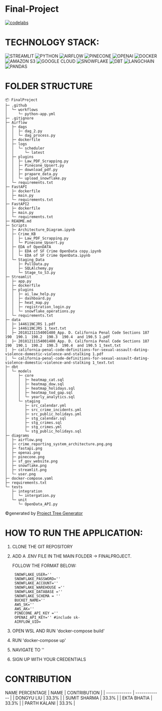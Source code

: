 # Final-Project

[![codelabs](https://img.shields.io/badge/codelabs-4285F4?style=for-the-badge&logo=codelabs&logoColor=white)](https://codelabs-preview.appspot.com/?file_id=1xUfakw7LccMhvFhGFg9IFMVMT_t6iD20rxPMDuDIyWA#0)

# TECHNOLOGY STACK:

![STREAMLIT](https://camo.githubusercontent.com/121d8055ce25931b33557341b1397ec6721dca05b7f07978cbf3c9b9f4509b13/68747470733a2f2f696d672e736869656c64732e696f2f62616467652f53747265616d6c69742d4646344234423f7374796c653d666f722d7468652d6261646765266c6f676f3d73747265616d6c6974266c6f676f436f6c6f723d7768697465)
![PYTHON](https://camo.githubusercontent.com/9b071a101345849864a7ceb6b7f4fd417736f7cad1fe3c932bedfa09c2de43bc/68747470733a2f2f696d672e736869656c64732e696f2f62616467652f507974686f6e2d3442384242453f7374796c653d666f722d7468652d6261646765266c6f676f3d707974686f6e266c6f676f436f6c6f723d79656c6c6f77)
![AIRFLOW](https://camo.githubusercontent.com/90283584a4d10128fab5d50234c7e8c51890dca9fba7a2eed2c134c4ff3d9650/68747470733a2f2f696d672e736869656c64732e696f2f62616467652f4170616368655f416972666c6f772d3030413745313f7374796c653d666f722d7468652d6261646765266c6f676f3d6170616368652d616972666c6f77266c6f676f436f6c6f723d7768697465)
![PINECONE](https://camo.githubusercontent.com/f7ca013f24dd4af1198ae37273a586f4e542e1956d1ae01fe998b8c443bd8d85/68747470733a2f2f696d672e736869656c64732e696f2f62616467652f50696e65636f6e652d3635353846353f7374796c653d666f722d7468652d6261646765266c6f676f3d70696e65636f6e65266c6f676f436f6c6f723d7768697465)
![OPENAI](https://camo.githubusercontent.com/6c106082ea01116c5ddf8065ec79dbedfec28163d581b036c0768d0329e76776/68747470733a2f2f696d672e736869656c64732e696f2f62616467652f4f70656e41492d3431323939313f7374796c653d666f722d7468652d6261646765266c6f676f3d6f70656e6169266c6f676f436f6c6f723d7768697465)
![DOCKER](https://camo.githubusercontent.com/e20a054f7480fe4d651329ca4d15dc16767671ea36971dfca72ccf90413d615a/68747470733a2f2f696d672e736869656c64732e696f2f62616467652f446f636b65722d3064623765643f7374796c653d666f722d7468652d6261646765266c6f676f3d646f636b6572266c6f676f436f6c6f723d7768697465)
![AMAZON S3](https://camo.githubusercontent.com/e2797019197ecc78e7b0b1242100f9d536442d89c10a06f8bc3813d428d7f8f3/68747470733a2f2f696d672e736869656c64732e696f2f62616467652f416d617a6f6e5f53332d4637434131383f7374796c653d666f722d7468652d6261646765266c6f676f3d616d617a6f6e2d7333266c6f676f436f6c6f723d7768697465)
![GOOGLE CLOUD](https://camo.githubusercontent.com/9bd9f9218a1c67f5069d37db967e8857b18e34acece18ea1a05333412951e993/68747470733a2f2f696d672e736869656c64732e696f2f62616467652f476f6f676c655f436c6f75642d3432383546343f7374796c653d666f722d7468652d6261646765266c6f676f3d676f6f676c65636c6f7564266c6f676f436f6c6f723d7768697465)
![SNOWFLAKE](https://camo.githubusercontent.com/dc35a1d40a4c61e5b08851b29a05998c1150fa48e739484e1087bdd6ac9ac6b1/68747470733a2f2f696d672e736869656c64732e696f2f62616467652f536e6f77666c616b652d3239423545383f7374796c653d666f722d7468652d6261646765266c6f676f3d736e6f77666c616b65266c6f676f436f6c6f723d7768697465)
![DBT](https://camo.githubusercontent.com/dbeb8520391260afb376555c2e6a5802e104bff96186cd2732c595f4a6b8f164/68747470733a2f2f696d672e736869656c64732e696f2f62616467652f4442542d4646363934423f7374796c653d666f722d7468652d6261646765266c6f676f3d646274266c6f676f436f6c6f723d7768697465)
![LANGCHAIN](https://camo.githubusercontent.com/43557a1c02764369679ec7edbb92177897dce39db30d30bfea10c9c758d5741f/68747470733a2f2f696d672e736869656c64732e696f2f62616467652f4c616e67636861696e2d253343434f4c4f525f434f44452533453f7374796c653d666f722d7468652d6261646765266c6f676f436f6c6f723d7768697465)
![PANDAS](https://camo.githubusercontent.com/a38f77f5b33450d816dc95e4ac3f2fd9aad080d2bb6b4c54c85a79fcf3b8f8f8/68747470733a2f2f696d672e736869656c64732e696f2f62616467652f50616e6461732d3135303435383f7374796c653d666f722d7468652d6261646765266c6f676f3d70616e646173266c6f676f436f6c6f723d7768697465)


# FOLDER STRUCTURE 
```
📦 FinalProject
├─ .github
│  └─ workflows
│     └─ python-app.yml
├─ .gitignore
├─ Airflow
│  ├─ dags
│  │  ├─ dag_2.py
│  │  └─ dag_process.py
│  ├─ dockerfile
│  ├─ logs
│  │  └─ scheduler
│  │     └─ latest
│  ├─ plugins
│  │  ├─ Law_PDF_Scrapping.py
│  │  ├─ Pinecone_Upsert.py
│  │  ├─ download_pdf.py
│  │  ├─ prapare_data.py
│  │  └─ upload_snowflake.py
│  └─ requirements.txt
├─ FastAPI
│  ├─ dockerfile
│  ├─ main.py
│  └─ requirements.txt
├─ FastAPI2
│  ├─ dockerfile
│  ├─ main.py
│  └─ requirements.txt
├─ README.md
├─ Scripts
│  ├─ Architecture_Diagram.ipynb
│  ├─ Crime_KB
│  │  ├─ Law_PDF_Scrapping.py
│  │  └─ Pinecone_Upsert.py
│  ├─ EDA of OpenDATA
│  │  ├─ EDA of SF Crime OpenData copy.ipynb
│  │  └─ EDA of SF Crime OpenData.ipynb
│  └─ Staging_Data
│     ├─ PullData.py
│     ├─ SQLAlchemy.py
│     └─ Stage_to_S3.py
├─ Streamlit
│  ├─ app.py
│  ├─ dockerfile
│  ├─ plugins
│  │  ├─ ai_law_help.py
│  │  ├─ dashboard.py
│  │  ├─ heat_map.py
│  │  ├─ registration_login.py
│  │  └─ snowflake_operations.py
│  └─ requirements.txt
├─ data
│  ├─ 144611NCJRS 1.pdf
│  ├─ 144611NCJRS 1_text.txt
│  ├─ 20181211154001480_App. D. California Penal Code Sections 187  190  190.1  190.2  190.3  190.4  and 190.5 1.pdf
│  ├─ 20181211154001480_App. D. California Penal Code Sections 187  190  190.1  190.2  190.3  190.4  and 190.5 1_text.txt
│  ├─ california-penal-code-definitions-for-sexual-assault-dating-violence-domestic-violence-and-stalking 1.pdf
│  └─ california-penal-code-definitions-for-sexual-assault-dating-violence-domestic-violence-and-stalking 1_text.txt
├─ dbt
│  └─ models
│     ├─ core
│     │  ├─ heatmap_cat.sql
│     │  ├─ heatmap_dow.sql
│     │  ├─ heatmap_holidays.sql
│     │  ├─ heatmap_tod_gap.sql
│     │  └─ yearly_analytics.sql
│     └─ staging
│        ├─ src_calendar.yml
│        ├─ src_crime_incidents.yml
│        ├─ src_public_holidays.yml
│        ├─ stg_calendar.sql
│        ├─ stg_crimes.sql
│        ├─ stg_crimes.yml
│        └─ stg_public_holidays.sql
├─ diagrams
│  ├─ airflow.png
│  ├─ crime_reporting_system_architecture.png.png
│  ├─ fastapi.png
│  ├─ openai.png
│  ├─ pinecone.png
│  ├─ sf_gov_website.png
│  ├─ snowflake.png
│  ├─ streamlit.png
│  └─ user.png
├─ docker-compose.yaml
├─ requirements.txt
└─ tests
   ├─ integration
   │  └─ intergation.py
   └─ unit
      └─ OpenData_API.py
```
©generated by [Project Tree Generator](https://woochanleee.github.io/project-tree-generator)

# HOW TO RUN THE APPLICATION: 

1. CLONE THE GIT REPOSITORY
2. ADD A .ENV FILE IN THE MAIN FOLDER -> FINALPROJECT.
   
   FOLLOW THE FORMAT BELOW:
   
        SNOWFLAKE_USER=''
        SNOWFLAKE_PASSWORD=''
        SNOWFLAKE_ACCOUNT=''
        SNOWFLAKE_WAREHOUSE =''
        SNOWFLAKE_DATABASE =''
        SNOWFLAKE_SCHEMA = ''
        BUCKET_NAME=''
        AWS_SK=''
        AWS_AK='' 
        PINECONE_API_KEY =''
        OPENAI_API_KEY='' #include sk-
        AIRFLOW_UID=
4. OPEN WSL AND RUN 'docker-compose build'
5. RUN 'docker-compose up'
6. NAVIGATE TO ''
7. SIGN UP WITH YOUR CREDENTIALS

# CONTRIBUTION
NAME	PERCENTAGE
| NAME  | CONTRIBUTION |
| ------------- | ------------- |
| DONGYU LIU  | 33.3% |
| SUMIT SHARMA  | 33.3%  |
| EKTA BHATIA  | 33.3% |
| PARTH KALANI  | 33.3%  |



